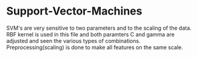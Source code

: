 # Support-Vector-Machines
SVM's are very sensitive to two parameters and to the scaling of the data.<br>
RBF kernel is used in this file and both paramters C and gamma are adjusted and seen the various types of combinations.<br>
Preprocessing(scaling) is done to make all features on the same scale.
